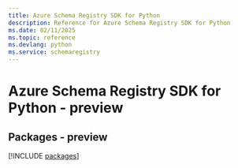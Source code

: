 ```yaml
---
title: Azure Schema Registry SDK for Python
description: Reference for Azure Schema Registry SDK for Python
ms.date: 02/11/2025
ms.topic: reference
ms.devlang: python
ms.service: schemaregistry
---
```

# Azure Schema Registry SDK for Python - preview
## Packages - preview
[!INCLUDE [packages](schema-registry-index.md)]